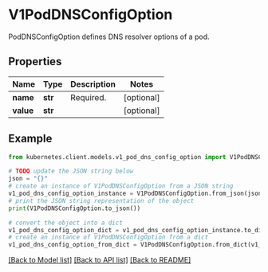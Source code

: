 # V1PodDNSConfigOption

PodDNSConfigOption defines DNS resolver options of a pod.

## Properties

Name | Type | Description | Notes
------------ | ------------- | ------------- | -------------
**name** | **str** | Required. | [optional] 
**value** | **str** |  | [optional] 

## Example

```python
from kubernetes.client.models.v1_pod_dns_config_option import V1PodDNSConfigOption

# TODO update the JSON string below
json = "{}"
# create an instance of V1PodDNSConfigOption from a JSON string
v1_pod_dns_config_option_instance = V1PodDNSConfigOption.from_json(json)
# print the JSON string representation of the object
print(V1PodDNSConfigOption.to_json())

# convert the object into a dict
v1_pod_dns_config_option_dict = v1_pod_dns_config_option_instance.to_dict()
# create an instance of V1PodDNSConfigOption from a dict
v1_pod_dns_config_option_from_dict = V1PodDNSConfigOption.from_dict(v1_pod_dns_config_option_dict)
```
[[Back to Model list]](../README.md#documentation-for-models) [[Back to API list]](../README.md#documentation-for-api-endpoints) [[Back to README]](../README.md)


